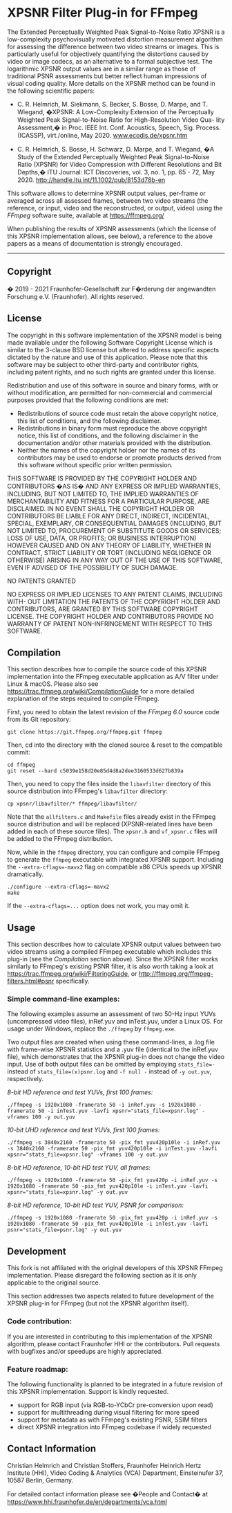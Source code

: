 # XPSNR Filter Plug-in for FFmpeg

The Extended Perceptually Weighted Peak Signal-to-Noise Ratio XPSNR
is a low-complexity psychovisually motivated distortion measurement
algorithm for assessing the difference between two video streams or
images. This is particularly useful for objectively quantifying the
distortions caused by video or image codecs, as an alternative to a
formal subjective test.  The logarithmic XPSNR output values are in
a similar range as those of traditional PSNR assessments but better
reflect human impressions of visual coding quality. More details on
the XPSNR method can be found in the following scientific papers:

*   C. R. Helmrich, M. Siekmann, S. Becker, S. Bosse, D. Marpe, and
 T. Wiegand, �XPSNR: A Low-Complexity Extension of the Perceptually
 Weighted Peak Signal-to-Noise Ratio for High-Resolution Video Qua-
 lity Assessment,� in Proc. IEEE Int. Conf. Acoustics, Speech, Sig.
 Process. (ICASSP), virt./online, May 2020. www.ecodis.de/xpsnr.htm

*   C. R. Helmrich, S. Bosse, H. Schwarz, D. Marpe, and T. Wiegand,
�A Study of the Extended Perceptually Weighted Peak Signal-to-Noise
 Ratio (XPSNR) for Video Compression with Different Resolutions and
 Bit Depths,� ITU Journal: ICT Discoveries, vol. 3, no. 1, pp. 65 -
 72, May 2020. http://handle.itu.int/11.1002/pub/8153d78b-en

This software allows to determine XPSNR output values, per-frame or
averaged across all assessed frames, between two video streams (the
reference, or input, video and the reconstructed, or output, video)
using the *FFmpeg* software suite, available at https://ffmpeg.org/

When publishing the results of XPSNR assessments (which the license
of this XPSNR implementation allows, see below), a reference to the
above papers as a means of documentation is strongly encouraged.

___________________________________________________________________


Copyright
---------

� 2019 - 2021 Fraunhofer-Gesellschaft zur F�rderung der angewandten
Forschung e.V. (Fraunhofer). All rights reserved.


License
-------

The copyright in this software implementation of the XPSNR model is
being made available under the following Software Copyright License
which is similar to the 3-clause BSD license but altered to address
specific aspects dictated by the nature and use of this application.
Please note that this software may be subject to other third-party
and contributor rights, including patent rights, and no such rights
are granted under this license.

Redistribution and use of this software in source and binary forms,
with or without modification, are permitted for non-commercial and
commercial purposes provided that the following conditions are met:

* Redistributions of source code must retain the above copyright
  notice, this list of conditions, and the following disclaimer.
* Redistributions in binary form must reproduce the above copyright
  notice, this list of conditions, and the following disclaimer
  in the documentation and/or other materials provided with the
  distribution.
* Neither the names of the copyright holder nor the names of its
  contributors may be used to endorse or promote products derived
  from this software without specific prior written permission.

THIS SOFTWARE IS PROVIDED BY THE COPYRIGHT HOLDER AND CONTRIBUTORS
�AS IS� AND ANY EXPRESS OR IMPLIED WARRANTIES, INCLUDING, BUT NOT
LIMITED TO, THE IMPLIED WARRANTIES OF MERCHANTABILITY AND FITNESS
FOR A PARTICULAR PURPOSE, ARE DISCLAIMED. IN NO EVENT SHALL THE
COPYRIGHT HOLDER OR CONTRIBUTORS BE LIABLE FOR ANY DIRECT, INDIRECT,
INCIDENTAL, SPECIAL, EXEMPLARY, OR CONSEQUENTIAL DAMAGES (INCLUDING,
BUT NOT LIMITED TO, PROCUREMENT OF SUBSTITUTE GOODS OR SERVICES; LOSS
OF USE, DATA, OR PROFITS; OR BUSINESS INTERRUPTION) HOWEVER CAUSED
AND ON ANY THEORY OF LIABILITY, WHETHER IN CONTRACT, STRICT LIABILITY
OR TORT (INCLUDING NEGLIGENCE OR OTHERWISE) ARISING IN ANY WAY OUT OF
THE USE OF THIS SOFTWARE, EVEN IF ADVISED OF THE POSSIBILITY OF SUCH
DAMAGE.

NO PATENTS GRANTED

NO EXPRESS OR IMPLIED LICENSES TO ANY PATENT CLAIMS, INCLUDING WITH-
OUT LIMITATION THE PATENTS OF THE COPYRIGHT HOLDER AND CONTRIBUTORS,
ARE GRANTED BY THIS SOFTWARE COPYRIGHT LICENSE. THE COPYRIGHT HOLDER
AND CONTRIBUTORS PROVIDE NO WARRANTY OF PATENT NON-INFRINGEMENT WITH
RESPECT TO THIS SOFTWARE.


Compilation
-----------

This section describes how to compile the source code of this XPSNR
implementation into the FFmpeg executable application as A/V filter
under Linux & macOS.
Please also see https://trac.ffmpeg.org/wiki/CompilationGuide for a
more detailed explanation of the steps required to compile FFmpeg.

First, you need to obtain the latest revision of the *FFmpeg 6.0*
source code from its Git repository:

```
git clone https://git.ffmpeg.org/ffmpeg.git ffmpeg
```

Then, cd into the directory with the cloned source & reset to the
compatible commit:

```
cd ffmpeg
git reset --hard c5039e158d20e85d4d8a2dee3160533d627b839a
```

Then, you need to copy the files inside the `libavfilter` directory
of this source distribution into FFmpeg's `libavfilter` directory:

`cp xpsnr/libavfilter/* ffmpeg/libavfilter/`

Note that the `allfilters.c` and `Makefile` files already exist in
the FFmpeg source distribution and will be replaced (XPSNR-related
lines have been added in each of these source files). The `xpsnr.h`
and `vf_xpsnr.c` files will be added to the FFmpeg distribution.

Now, while in the `ffmpeg` directory, you can configure and compile
FFmpeg to generate the `ffmpeg` executable with integrated XPSNR
support. Including the `--extra-cflags=-mavx2` flag on compatible x86
CPUs speeds up XPSNR dramatically.

```
./configure --extra-cflags=-mavx2
make
```

If the `--extra-cflags=...` option does not work, you may omit it.


Usage
-----

This section describes how to calculate XPSNR output values between
two video streams using a compiled FFmpeg executable which includes
this plug-in (see the *Compilation* section above). Since the XPSNR
filter works similarly to FFmpeg's existing PSNR filter, it is also
worth taking a look at https://trac.ffmpeg.org/wiki/FilteringGuide,
or http://ffmpeg.org/ffmpeg-filters.html#psnr specifically.

### Simple command-line examples:

The following examples assume an assessment of two 50-Hz input YUVs
(uncompressed video files), inRef.yuv and inTest.yuv, under a Linux
OS. For usage under Windows, replace the `./ffmpeg` by `ffmpeg.exe`.

Two output files are created when using these command-lines, a .log
file with frame-wise XPSNR statistics and a .yuv file (identical to
the inRef.yuv file), which demonstrates that the XPSNR plug-in does
not change the video input. Use of both output files can be omitted
by employing `stats_file=-` instead of `stats_file=(x)psnr.log` and
`-f null -` instead of `-y out.yuv`, respectively.


*8-bit HD reference and test YUVs, first 100 frames:*

`
./ffmpeg -s 1920x1080 -framerate 50 -i inRef.yuv
  -s 1920x1080 -framerate 50 -i inTest.yuv
  -lavfi xpsnr="stats_file=xpsnr.log" -vframes 100 -y out.yuv
`

*10-bit UHD reference and test YUVs, first 100 frames:*

`
./ffmpeg -s 3840x2160 -framerate 50 -pix_fmt yuv420p10le -i inRef.yuv
  -s 3840x2160 -framerate 50 -pix_fmt yuv420p10le -i inTest.yuv
  -lavfi xpsnr="stats_file=xpsnr.log" -vframes 100 -y out.yuv
`

*8-bit HD reference, 10-bit HD test YUV, all frames:*

`
./ffmpeg -s 1920x1080 -framerate 50 -pix_fmt yuv420p -i inRef.yuv
  -s 1920x1080 -framerate 50 -pix_fmt yuv420p10le -i inTest.yuv
  -lavfi xpsnr="stats_file=xpsnr.log" -y out.yuv
`

*8-bit HD reference, 10-bit HD test YUV, PSNR for comparison:*

`
./ffmpeg -s 1920x1080 -framerate 50 -pix_fmt yuv420p -i inRef.yuv
  -s 1920x1080 -framerate 50 -pix_fmt yuv420p10le -i inTest.yuv
  -lavfi psnr="stats_file=psnr.log" -y out.yuv
`


Development
-----------

This fork is not affiliated with the original developers of this
XPSNR FFmpeg implementation. Please disregard the following section
as it is only applicable to the original source.

This section addresses two aspects related to future development of
the XPSNR plug-in for FFmpeg (but not the XPSNR algorithm itself).

### Code contribution:

If you are interested in contributing to this implementation of the
XPSNR algorithm, please contact Fraunhofer HHI or the contributors.
Pull requests with bugfixes and/or speedups are highly appreciated.

### Feature roadmap:

The following functionality is planned to be integrated in a future
revision of this XPSNR implementation. Support is kindly requested.

* support for RGB input (via RGB-to-YCbCr pre-conversion upon read)
* support for multithreading during visual filtering for more speed
* support for metadata as with FFmpeg's existing PSNR, SSIM filters
* direct XPSNR integration into FFmpeg codebase if widely requested


Contact Information
-------------------

Christian Helmrich and Christian Stoffers,
Fraunhofer Heinrich Hertz Institute (HHI),
Video Coding & Analytics (VCA) Department,
Einsteinufer 37, 10587 Berlin, Germany.

For detailed contact information please see �People and Contact� at
https://www.hhi.fraunhofer.de/en/departments/vca.html
